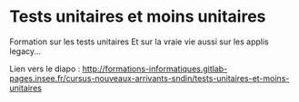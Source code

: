 # Tests unitaires et moins unitaires

Formation sur les tests unitaires
Et sur la vraie vie aussi sur les applis legacy...


Lien vers le diapo : http://formations-informatiques.gitlab-pages.insee.fr/cursus-nouveaux-arrivants-sndin/tests-unitaires-et-moins-unitaires
